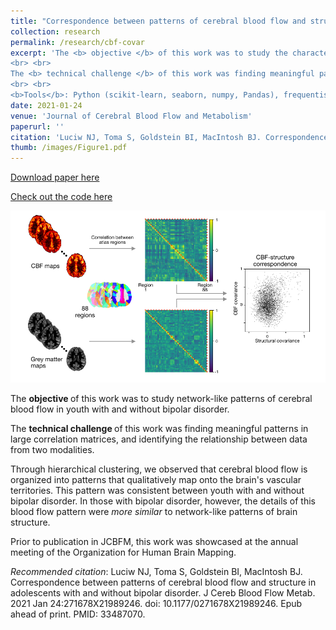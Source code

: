 ```yaml
---
title: "Correspondence between patterns of cerebral blood flow and structure in adolescents with and without bipolar disorder"
collection: research
permalink: /research/cbf-covar
excerpt: 'The <b> objective </b> of this work was to study the characteristics of blood flow patterns in youth with and without bipolar disorder.
<br> <br>
The <b> technical challenge </b> of this work was finding meaningful patterns in large correlation matrices, and identifying the relationship between data from two modalities.
<br> <br>
<b>Tools</b>: Python (scikit-learn, seaborn, numpy, Pandas), frequentist statistics'
date: 2021-01-24
venue: 'Journal of Cerebral Blood Flow and Metabolism'
paperurl: ''
citation: 'Luciw NJ, Toma S, Goldstein BI, MacIntosh BJ. Correspondence between patterns of cerebral blood flow and structure in adolescents with and without bipolar disorder. J Cereb Blood Flow Metab. 2021 Jan 24:271678X21989246. doi: 10.1177/0271678X21989246. Epub ahead of print. PMID: 33487070.'
thumb: /images/Figure1.pdf
---
```


[Download paper here](https://journals.sagepub.com/doi/10.1177/0271678X21989246?url_ver=Z39.88-2003&rfr_id=ori:rid:crossref.org&rfr_dat=cr_pub%20%200pubmed)

[Check out the code here](https://github.com/nluciw/cbf_covar_in-bd)

<img src="/images/Figure1.pdf" alt="drawing" width="800" class="center"/>

The <b> objective </b> of this work was to study network-like patterns of cerebral blood flow in youth with and without bipolar disorder. 

The <b> technical challenge </b> of this work was finding meaningful patterns in large correlation matrices, and identifying the relationship between data from two modalities.

Through hierarchical clustering, we observed that cerebral blood flow is organized into patterns that qualitatively map onto the brain's vascular territories. This pattern was consistent between youth with and without bipolar disorder. In those with bipolar disorder, however, the details of this blood flow pattern were <i> more similar </i> to network-like patterns of brain structure.  

Prior to publication in JCBFM, this work was showcased at the annual meeting of the Organization for Human Brain Mapping.

<i>Recommended citation</i>: Luciw NJ, Toma S, Goldstein BI, MacIntosh BJ. Correspondence between patterns of cerebral blood flow and structure in adolescents with and without bipolar disorder. J Cereb Blood Flow Metab. 2021 Jan 24:271678X21989246. doi: 10.1177/0271678X21989246. Epub ahead of print. PMID: 33487070.